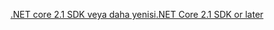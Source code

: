 [<span data-ttu-id="4eda7-101">.NET core 2.1 SDK veya daha yenisi</span><span class="sxs-lookup"><span data-stu-id="4eda7-101">.NET Core 2.1 SDK or later</span></span>](https://www.microsoft.com/net/download/all)